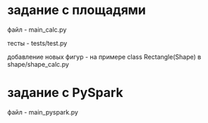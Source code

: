 # задание с площадями
файл - main_calc.py

тесты - tests/test.py

добавление новых фигур - на примере class Rectangle(Shape) в shape/shape_calc.py

# задание с PySpark
файл - main_pyspark.py
